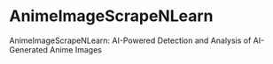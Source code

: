 # AnimeImageScrapeNLearn
AnimeImageScrapeNLearn: AI-Powered Detection and Analysis of AI-Generated Anime Images
